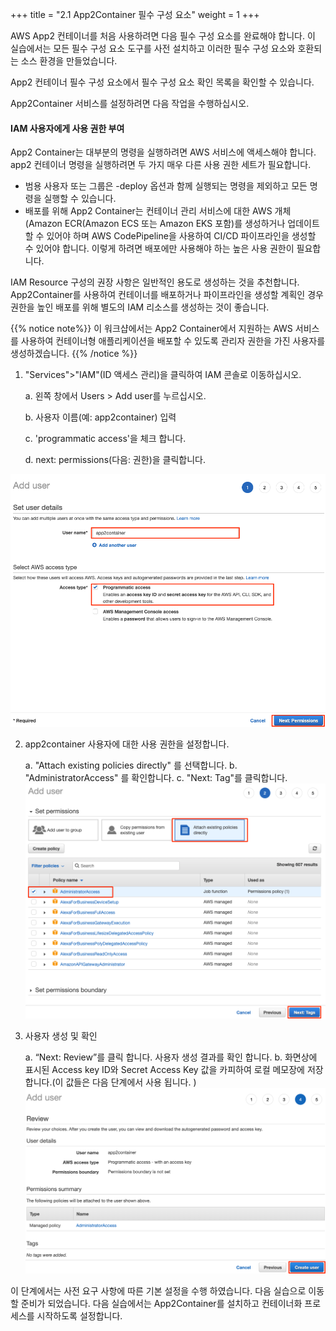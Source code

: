 +++
title = "2.1 App2Container 필수 구성 요소"
weight = 1
+++

AWS App2 컨테이너를 처음 사용하려면 다음 필수 구성 요소를 완료해야 합니다. 이 실습에서는 모든 필수 구성 요소 도구를 사전 설치하고 이러한 필수 구성 요소와 호환되는 소스 환경을 만들었습니다.

App2 컨테이너 필수 구성 요소에서 필수 구성 요소 확인 목록을 확인할 수 있습니다.

App2Container 서비스를 설정하려면 다음 작업을 수행하십시오.


#### IAM 사용자에게 사용 권한 부여

App2 Container는 대부분의 명령을 실행하려면 AWS 서비스에 액세스해야 합니다. app2 컨테이너 명령을 실행하려면 두 가지 매우 다른 사용 권한 세트가 필요합니다.

- 범용 사용자 또는 그룹은 -deploy 옵션과 함께 실행되는 명령을 제외하고 모든 명령을 실행할 수 있습니다.
- 배포를 위해 App2 Container는 컨테이너 관리 서비스에 대한 AWS 개체(Amazon ECR(Amazon ECS 또는 Amazon EKS 포함)를 생성하거나 업데이트할 수 있어야 하며 AWS CodePipeline을 사용하여 CI/CD 파이프라인을 생성할 수 있어야 합니다. 이렇게 하려면 배포에만 사용해야 하는 높은 사용 권한이 필요합니다.

IAM Resource 구성의 권장 사항은 일반적인 용도로 생성하는 것을 추천합니다. App2Container를 사용하여 컨테이너를 배포하거나 파이프라인을 생성할 계획인 경우 권한을 높인 배포를 위해 별도의 IAM 리소스를 생성하는 것이 좋습니다.

{{% notice note%}}
이 워크샵에서는 App2 Container에서 지원하는 AWS 서비스를 사용하여 컨테이너형 애플리케이션을 배포할 수 있도록 관리자 권한을 가진 사용자를 생성하겠습니다.
{{% /notice %}}

1. "Services">"IAM"(ID 액세스 관리)을 클릭하여 IAM 콘솔로 이동하십시오.

    a. 왼쪽 창에서 Users > Add user를 누르십시오.

    b. 사용자 이름(예: app2container) 입력

    c. 'programmatic access'을 체크 합니다.

    d. next: permissions(다음: 권한)을 클릭합니다.

![ReferenceImage](images/create-iam-user.ko.png)

2. app2container 사용자에 대한 사용 권한을 설정합니다.

    a. "Attach existing policies directly" 를 선택합니다.
    b. "AdministratorAccess" 를 확인합니다. 
    c. "Next: Tag"를 클릭합니다.
![ReferenceImage](images/set-permissions.ko.png)

3. 사용자 생성 및 확인

    a. “Next: Review”를 클릭 합니다. 사용자 생성 결과를 확인 합니다.
    b. 화면상에 표시된 Access key ID와 Secret Access Key 값을 카피하여 로컬 메모장에 저장 합니다.(이 값들은 다음 단계에서 사용 됩니다. )
![ReferenceImage](images/create-user.ko.png)

이 단계에서는 사전 요구 사항에 따른 기본 설정을 수행 하였습니다. 다음 실습으로 이동할 준비가 되었습니다.
다음 실습에서는 App2Container를 설치하고 컨테이너화 프로세스를 시작하도록 설정합니다.